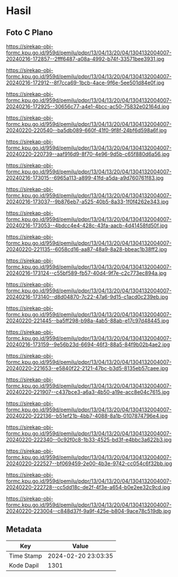 # Hasil

## Foto C Plano

https://sirekap-obj-formc.kpu.go.id/959d/pemilu/pdpr/13/04/13/20/04/1304132004007-20240216-172857--2fff6487-a08a-4992-b74f-33571bee3931.jpg

https://sirekap-obj-formc.kpu.go.id/959d/pemilu/pdpr/13/04/13/20/04/1304132004007-20240216-172912--8f7cca69-1bcb-4ace-9f6e-5ee501d84e0f.jpg

https://sirekap-obj-formc.kpu.go.id/959d/pemilu/pdpr/13/04/13/20/04/1304132004007-20240216-172925--30656c77-a4e1-4bcc-ac50-75832e02164d.jpg

https://sirekap-obj-formc.kpu.go.id/959d/pemilu/pdpr/13/04/13/20/04/1304132004007-20240220-220540--ba5db089-660f-41f0-9f8f-24bf6d598a6f.jpg

https://sirekap-obj-formc.kpu.go.id/959d/pemilu/pdpr/13/04/13/20/04/1304132004007-20240220-220739--aaf916d9-8f70-4e96-9d5b-c65f880d6a56.jpg

https://sirekap-obj-formc.kpu.go.id/959d/pemilu/pdpr/13/04/13/20/04/1304132004007-20240216-173015--6965a113-a899-41fd-a5da-a9d760761f83.jpg

https://sirekap-obj-formc.kpu.go.id/959d/pemilu/pdpr/13/04/13/20/04/1304132004007-20240216-173037--9b876eb7-a525-40b5-8a33-1f0f4262e343.jpg

https://sirekap-obj-formc.kpu.go.id/959d/pemilu/pdpr/13/04/13/20/04/1304132004007-20240216-173053--4bdcc4e4-428c-43fa-aacb-4d41458fd50f.jpg

https://sirekap-obj-formc.kpu.go.id/959d/pemilu/pdpr/13/04/13/20/04/1304132004007-20240220-221135--6058cd16-aa87-48a9-8a28-bbeac1b38ff2.jpg

https://sirekap-obj-formc.kpu.go.id/959d/pemilu/pdpr/13/04/13/20/04/1304132004007-20240216-173124--c55bf589-fb57-40d4-9f7e-c2c773ec894a.jpg

https://sirekap-obj-formc.kpu.go.id/959d/pemilu/pdpr/13/04/13/20/04/1304132004007-20240216-173140--d8d04870-7c22-47a6-9d15-c1acd0c239eb.jpg

https://sirekap-obj-formc.kpu.go.id/959d/pemilu/pdpr/13/04/13/20/04/1304132004007-20240220-221445--ba5ff298-b98a-4ab5-88ab-e17c97d48445.jpg

https://sirekap-obj-formc.kpu.go.id/959d/pemilu/pdpr/13/04/13/20/04/1304132004007-20240216-173159--9e56b23d-6694-46f3-88a5-84f9b02b4ae2.jpg

https://sirekap-obj-formc.kpu.go.id/959d/pemilu/pdpr/13/04/13/20/04/1304132004007-20240220-221653--e5840f22-2121-47bc-b3d5-8135eb57caee.jpg

https://sirekap-obj-formc.kpu.go.id/959d/pemilu/pdpr/13/04/13/20/04/1304132004007-20240220-221907--c437bce3-a6a3-4b50-a19e-acc8e04c7615.jpg

https://sirekap-obj-formc.kpu.go.id/959d/pemilu/pdpr/13/04/13/20/04/1304132004007-20240220-222136--b51ef21b-4bb7-4088-8a1b-0107874796e4.jpg

https://sirekap-obj-formc.kpu.go.id/959d/pemilu/pdpr/13/04/13/20/04/1304132004007-20240220-222340--0c92f0c8-1b33-4525-bd3f-e4bbc3a622b3.jpg

https://sirekap-obj-formc.kpu.go.id/959d/pemilu/pdpr/13/04/13/20/04/1304132004007-20240220-222527--bf069459-2e00-4b3e-9742-cc054c6f32bb.jpg

https://sirekap-obj-formc.kpu.go.id/959d/pemilu/pdpr/13/04/13/20/04/1304132004007-20240220-222728--cc5dd18c-de2f-4f3e-a654-b0e2ee32c9cd.jpg

https://sirekap-obj-formc.kpu.go.id/959d/pemilu/pdpr/13/04/13/20/04/1304132004007-20240220-223004--c848d37f-9a9f-425e-b804-9ace78c519db.jpg


## Metadata

| Key        | Value               |
| ---------- | ------------------- |
| Time Stamp | 2024-02-20 23:03:35 |
| Kode Dapil | 1301                |




